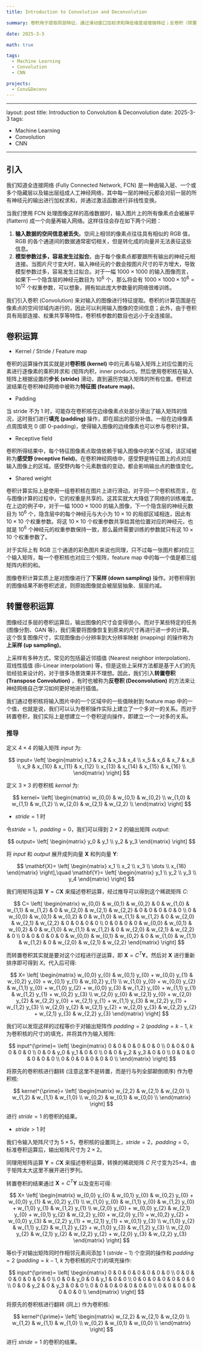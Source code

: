 ```yaml
---
title: Introduction to Convolution and Deconvolution

summary: 卷积用于提取局部特征，通过滑动窗口加权求和降低维度或增强特征；反卷积（转置卷积）用于恢复空间信息，通过可训练的权重进行上采样以还原高维特征。

date: 2025-3-3

math: true

tags:
  - Machine Learning
  - Convolution
  - CNN

projects:
  - Conv&Deconv
---
```

---
layout: post
title: Introduction to Convolution & Deconvolution
date: 2025-3-3
tags:
  - Machine Learning
  - Convolution
  - CNN
---

## 引入
我们知道全连接网络 (Fully Connected Network, FCN) 是一种由输入层、一个或多个隐藏层以及输出层组成人工神经网络，其中每一层的神经元都会对前一层的所有神经元的输出进行加权求和，并通过激活函数进行非线性变换。

当我们使用 FCN 处理图像这样的高维数据时，输入图片上的所有像素点会被展平 (flattern) 成一个向量再输入网络。这样往往会存在如下两个问题：
1. **输入数据的空间信息被丢失**。空间上相邻的像素点往往具有相似的 RGB 值，RGB 的各个通道间的数据通常密切相关，但是转化成的向量并无法表征这些信息。
2. **模型参数过多，容易发生过拟合**。由于每个像素点都要跟所有输出的神经元相连接。当图片尺寸变大时，输入神经元的个数会按图片尺寸的平方增大，导致模型参数过多，容易发生过拟合。对于一幅 $1000×1000$ 的输入图像而言，如果下一个隐含层的神经元数目为 $10^6$ 个，那么将会有 $1000×1000×10^6=10^{12}$ 个权重参数，可以想象，拥有如此庞大参数量的网络很难训练。

我们引入卷积 (Convolution) 来对输入的图像进行特征提取。卷积的计算范围是在像素点的空间邻域内进行的，因此可以利用输入图像的空间信息；此外，由于卷积具有局部连接、权重共享等特性，卷积核参数的数目也远小于全连接层。

## 卷积运算
- Kernel / Stride / Feature map

卷积的运算操作其实就是对**卷积核 (kernel)** 中的元素与输入矩阵上对应位置的元素进行逐像素的乘积并求和 (矩阵内积，inner product)。然后使用卷积核在输入矩阵上根据设置的**步长 (stride)** 滑动，直到遍历完输入矩阵的所有位置。卷积滤波结果在卷积神经网络中被称为**特征图 (feature map)**。

- Padding

当 stride 不为 1 时，可能存在卷积核在边缘像素点处部分滑出了输入矩阵的情况，这时我们进行**填充 (padding)** 操作，即在超出的部分补值。一般在边缘像素点周围填充 $0$ (即 0-padding)，使得输入图像的边缘像素也可以参与卷积计算。

- Receptive field

卷积所得结果中，每个特征图像素点取值依赖于输入图像中的某个区域，该区域被称为**感受野 (receptive field)**。在卷积神经网络中，感受野是特征图上的点对应输入图像上的区域。感受野内每个元素数值的变动，都会影响输出点的数值变化。

- Shared weight

卷积计算实际上是使用一组卷积核在图片上进行滑动，对于同一个卷积核而言，在与图像计算的过程中，它的权重是共享的。这其实就大大降低了网络的训练难度。在上边的例子中，对于一幅 $1000×1000$ 的输入图像，下一个隐含层的神经元数目为 $10^6$ 个，隐含层中的每个神经元与大小为 $10×10$ 的局部区域相连，因此有 $10×10$ 个权重参数。将这 $10×10$ 个权重参数共享给其他位置对应的神经元，也就是 $10^6$ 个神经元的权重参数保持一致，那么最终需要训练的参数就只有这 $10×10$ 个权重参数了。

对于实际上有 RGB 三个通道的彩色图片来说也同理，只不过每一张图片都对应三个输入矩阵，每一个卷积核也对应三个矩阵，feature map 中的每一个值是都三组矩阵内积的和。

图像卷积计算实质上是对图像进行了**下采样 (down sampling)** 操作。对卷积得到的图像结果不断卷积滤波，则原始图像就会被层层抽象、层层约减。

## 转置卷积运算
图像经过多层的卷积运算后，输出图像的尺寸会变得很小。而对于某些特定的任务 (图像分割、GAN 等)，我们需要将图像恢复到原来的尺寸再进行进一步的计算。这个恢复图像尺寸，实现图像由小分辨率到大分辨率映射 (mapping) 的操作称为**上采样 (up sampling)**。

上采样有多种方式，常见的包括最近邻插值 (Nearest neighbor interpolation)、双线性插值 (Bi-Linear interpolation) 等，但是这些上采样方法都是基于人们的先验经验来设计的，对于很多场景效果并不理想。因此，我们引入**转置卷积 (Transpose Convolution)** ，有时也被称为**反卷积 (Deconvolution)** 的方法来让神经网络自己学习如何更好地进行插值。

我们通过卷积核将输入图片中的一个区域中的一些值映射到 feature map 中的一个值，也就是说，我们可以认为卷积操作实际上建立了一个多对一的关系。而对于转置卷积，我们实际上是想建立一个卷积逆向操作，即建立一个一对多的关系。

### 推导
定义 $4\times 4$ 的输入矩阵 $input$ 为:

$$
input=
\left[
\begin{matrix}
x_1 & x_2 & x_3 & x_4 \\
x_5 & x_6 & x_7 & x_8 \\
x_9 & x_{10} & x_{11} & x_{12} \\
x_{13} & x_{14} & x_{15} & x_{16} \\
\end{matrix}
\right]
$$

定义 $3\times 3$ 的卷积核 $kernal$ 为:

$$
kernel=
\left[
\begin{matrix}
w_{0,0} & w_{0,1} & w_{0,2} \\
w_{1,0} & w_{1,1} & w_{1,2} \\
w_{2,0} & w_{2,1} & w_{2,2} \\
\end{matrix}
\right]
$$

- $stride=1$ 时

令$stride=1$，$padding=0$，我们可以得到 $2\times 2$ 的输出矩阵 $output$:

$$
output=
\left[
\begin{matrix}
y_0 & y_1 \\
y_2 & y_3 
\end{matrix}
\right]
$$

将 $input$ 和 $output$ 展开成列向量 $\mathbf{X}$ 和列向量 $\mathbf{Y}$:

$$
\mathbf{X}=
\left[
\begin{matrix}
x_1 \\
x_2 \\
x_3 \\
\dots \\
x_{16}
\end{matrix}
\right],\quad
\mathbf{Y}=
\left[
\begin{matrix}
y_1 \\
y_2 \\
y_3 \\
y_4
\end{matrix}
\right]
$$

我们用矩阵运算 $\mathbf{Y}=C\mathbf{X}$ 来描述卷积运算，经过推导可以得到这个稀疏矩阵 $C$:

$$
C=
\left[
\begin{matrix}
w_{0,0} & w_{0,1} & w_{0,2} & 0 & w_{1,0} & w_{1,1} & w_{1,2} & 0 & w_{2,0} & w_{2,1} & w_{2,2} & 0 & 0 & 0 & 0 & 0 \\
0 & w_{0,0} & w_{0,1} & w_{0,2} & 0 & w_{1,0} & w_{1,1} & w_{1,2} & 0 & w_{2,0} & w_{2,1} & w_{2,2} & 0 & 0 & 0 & 0 \\ 
0 & 0 & 0 & 0 & w_{0,0} & w_{0,1} & w_{0,2} & 0 & w_{1,0} & w_{1,1} & w_{1,2} & 0 & w_{2,0} & w_{2,1} & w_{2,2} & 0 \\
0 & 0 & 0 & 0 & 0 & w_{0,0} & w_{0,1} & w_{0,2} & 0 & w_{1,0} & w_{1,1} & w_{1,2} & 0 & w_{2,0} & w_{2,1} & w_{2,2}
\end{matrix}
\right]
$$

而转置卷积其实就是要对这个过程进行逆运算，即 $\mathbf{X}=C^T\mathbf{Y}$。然后对 $\mathbf{X}$ 进行重新排序即可得到 $X$。代入后可得:

$$
X=
\left[
\begin{matrix}
w_{0,0} y_{0} & w_{0,1} y_{0} + w_{0,0} y_{1} & w_{0,2} y_{0} + w_{0,1} y_{1} & w_{0,2} y_{1} \\
w_{1,0} y_{0} + w_{0,0} y_{2} & w_{1,1} y_{0} + w_{1,0} y_{2} + w_{0,0} y_{3} & w_{1,2} y_{0} + w_{1,1} y_{1} & w_{1,2} y_{1} + w_{0,2} y_{3} \\
w_{2,0} y_{0} & w_{2,1} y_{0} + w_{2,0} y_{2} & w_{2,2} y_{0} + w_{2,1} y_{1} + w_{1,1} y_{3} & w_{2,2} y_{1} + w_{1,2} y_{3} \\
w_{2,0} y_{2} & w_{2,1} y_{2} + w_{2,0} y_{3} & w_{2,2} y_{2} + w_{2,1} y_{3} & w_{2,2} y_{3}
\end{matrix}
\right]
$$

我们可以发现这样的过程等价于对输出矩阵作 $padding=2$ ($padding=k-1$, $k$ 为卷积核的尺寸)的填充，并将其作为输入矩阵:

$$
input^{\prime}=
\left[
\begin{matrix}
0 & 0 & 0 & 0 & 0 & 0 \\
0 & 0 & 0 & 0 & 0 & 0 \\
0 & 0 & y_0 & y_1 & 0 & 0 \\
0 & 0 & y_2 & y_3 & 0 & 0 \\
0 & 0 & 0 & 0 & 0 & 0 \\
0 & 0 & 0 & 0 & 0 & 0 \\
\end{matrix}
\right]
$$

将原先的卷积核进行翻转 (注意这里不是转置，而是行与列全部颠倒顺序) 作为卷积核:

$$
kernel^{\prime}=
\left[
\begin{matrix}
w_{2,2} & w_{2,1} & w_{2,0} \\
w_{1,2} & w_{1,1} & w_{1,0} \\
w_{0,2} & w_{0,1} & w_{0,0} \\
\end{matrix}
\right]
$$

进行 $stride=1$ 的卷积的结果。

- $stride > 1$ 时

我们令输入矩阵尺寸为 $5×5$，卷积核的设置同上，$stride=2$，$padding=0$，标准卷积运算后，输出矩阵尺寸为 $2×2$。

同理用矩阵运算 $\mathbf{Y}=C\mathbf{X}$ 来描述卷积运算，转换的稀疏矩阵 $C$ 尺寸变为25×4，由于矩阵太大这里不展开进行罗列。

转置卷积的结果通过 $\mathbf{X}=C^T\mathbf{Y}$ 以及变形可得:

$$
X=
\left[
\begin{matrix}
w_{0,0} y_{0} & w_{0,1} y_{0} & w_{0,2} y_{0} + w_{0,0} y_{1} & w_{0,2} y_{1} \\
w_{1,0} y_{0} & w_{1,1} y_{0} & w_{1,2} y_{0} + w_{1,0} y_{1} & w_{1,2} y_{1} \\
w_{2,0} y_{0} + w_{0,0} y_{2} & w_{2,1} y_{0} + w_{0,1} y_{2} & w_{2,2} y_{0} + w_{2,0} y_{1} + w_{0,2} y_{2} + w_{0,0} y_{3} & w_{2,2} y_{1} + w_{2,1} y_{1} + w_{0,1} y_{3} \\
w_{1,0} y_{2} & w_{1,1} y_{2} & w_{1,2} y_{2} + w_{1,0} y_{3} & w_{1,2} y_{3} \\
w_{2,0} y_{2} & w_{2,1} y_{2} & w_{2,2} y_{2} + w_{2,0} y_{3} & w_{2,2} y_{3}
\end{matrix}
\right]
$$

等价于对输出矩阵同时作相邻元素间添加 $1$ ($stride-1$) 个空洞的操作和 $padding=2$ ($padding=k-1$, $k$ 为卷积核的尺寸)的填充操作:

$$
input^{\prime}=
\left[
\begin{matrix}
0 & 0 & 0 & 0 & 0 & 0 & 0 \\
0 & 0 & 0 & 0 & 0 & 0 & 0 \\
0 & 0 & y_0 & 0 & y_1 & 0 & 0 \\
0 & 0 & 0 & 0 & 0 & 0 & 0 \\
0 & 0 & y_2 & 0 & y_3 & 0 & 0 \\
0 & 0 & 0 & 0 & 0 & 0 & 0 \\
0 & 0 & 0 & 0 & 0 & 0 & 0 \\
\end{matrix}
\right]
$$

将原先的卷积核进行翻转 (同上) 作为卷积核:

$$
kernel^{\prime}=
\left[
\begin{matrix}
w_{2,2} & w_{2,1} & w_{2,0} \\
w_{1,2} & w_{1,1} & w_{1,0} \\
w_{0,2} & w_{0,1} & w_{0,0} \\
\end{matrix}
\right]
$$

进行 $stride=1$ 的卷积的结果。
